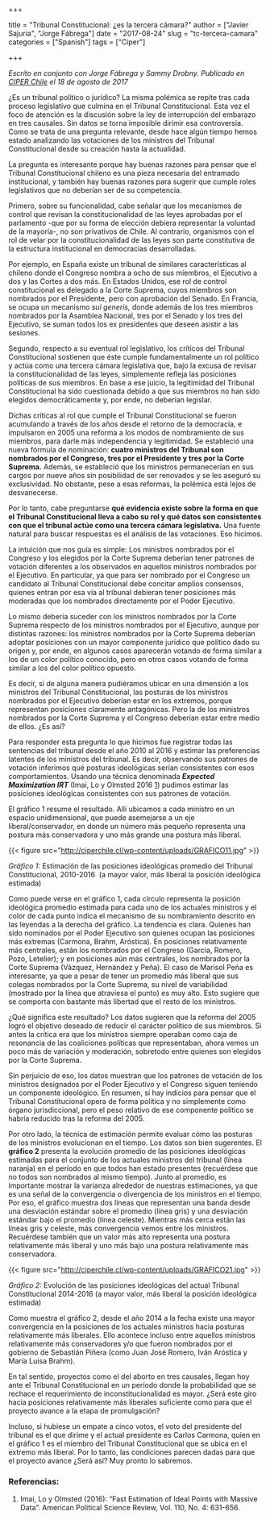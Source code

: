 +++

title = "Tribunal Constitucional: ¿es la tercera cámara?"
author = ["Javier Sajuria", "Jorge Fábrega"]
date = "2017-08-24"
slug = "tc-tercera-camara"
categories = ["Spanish"]
tags = ["Ciper"]

+++

*Escrito en conjunto con Jorge Fábrega y Sammy Drobny. Publicado en [CIPER Chile][1] el 18 de agosto de 2017*

¿Es un tribunal político o jurídico? La misma polémica se repite tras cada proceso legislativo que culmina en el Tribunal Constitucional. Esta vez el foco de atención es la discusión sobre la ley de interrupción del embarazo en tres causales. Sin datos se torna imposible dirimir esa controversia. Como se trata de una pregunta relevante, desde hace algún tiempo hemos estado analizando las votaciones de los ministros del Tribunal Constitucional desde su creación hasta la actualidad.

La pregunta es interesante porque hay buenas razones para pensar que el Tribunal Constitucional chileno es una pieza necesaria del entramado institucional, y también hay buenas razones para sugerir que cumple roles legislativos que no deberían ser de su competencia.

Primero, sobre su funcionalidad, cabe señalar que los mecanismos de control que revisan la constitucionalidad de las leyes aprobadas por el parlamento -que por su forma de elección debiera representar la voluntad de la mayoría-, no son privativos de Chile. Al contrario, organismos con el rol de velar por la constitucionalidad de las leyes son parte constitutiva de la estructura institucional en democracias desarrolladas.

Por ejemplo, en España existe un tribunal de similares características al chileno donde el Congreso nombra a ocho de sus miembros, el Ejecutivo a dos y las Cortes a dos más. En Estados Unidos, ese rol de control constitucional es delegado a la Corte Suprema, cuyos miembros son nombrados por el Presidente, pero con aprobación del Senado. En Francia, se ocupa un mecanismo _sui generis,_ donde además de los tres miembros nombrados por la Asamblea Nacional, tres por el Senado y los tres del Ejecutivo, se suman todos los ex presidentes que deseen asistir a las sesiones.

Segundo, respecto a su eventual rol legislativo, los críticos del Tribunal Constitucional sostienen que éste cumple fundamentalmente un rol político y actúa como una tercera cámara legislativa que, bajo la excusa de revisar la constitucionalidad de las leyes, simplemente refleja las posiciones políticas de sus miembros. En base a ese juicio, la legitimidad del Tribunal Constitucional ha sido cuestionada debido a que sus miembros no han sido elegidos democráticamente y, por ende, no deberían legislar.

Dichas críticas al rol que cumple el Tribunal Constitucional se fueron acumulando a través de los años desde el retorno de la democracia, e impulsaron en 2005 una reforma a los modos de nombramiento de sus miembros, para darle más independencia y legitimidad. Se estableció una nueva fórmula de nominación: **cuatro ministros del Tribunal son nombrados por el Congreso, tres por el Presidente y tres por la Corte Suprema.** Además, se estableció que los ministros permanecerían en sus cargos por nueve años sin posibilidad de ser renovados y se les aseguró su exclusividad. No obstante, pese a esas reformas, la polémica está lejos de desvanecerse.

Por lo tanto, cabe preguntarse **qué evidencia existe sobre la forma en que el Tribunal Constitucional lleva a cabo su rol y qué datos son consistentes con que el tribunal actúe como una tercera cámara legislativa.** Una fuente natural para buscar respuestas es el análisis de las votaciones. Eso hicimos.

La intuición que nos guía es simple: Los ministros nombrados por el Congreso y los elegidos por la Corte Suprema deberían tener patrones de votación diferentes a los observados en aquellos ministros nombrados por el Ejecutivo. En particular, ya que para ser nombrado por el Congreso un candidato al Tribunal Constitucional debe concitar amplios consensos, quienes entran por esa vía al tribunal debieran tener posiciones más moderadas que los nombrados directamente por el Poder Ejecutivo.

Lo mismo debería suceder con los ministros nombrados por la Corte Suprema respecto de los ministros nombrados por el Ejecutivo, aunque por distintas razones: los ministros nombrados por la Corte Suprema deberían adoptar posiciones con un mayor componente jurídico que político dado su origen y, por ende, en algunos casos aparecerán votando de forma similar a los de un color político conocido, pero en otros casos votando de forma similar a los del color político opuesto.

Es decir, si de alguna manera pudiéramos ubicar en una dimensión a los ministros del Tribunal Constitucional, las posturas de los ministros nombrados por el Ejecutivo deberían estar en los extremos, porque representan posiciones claramente antagónicas. Pero la de los ministros nombrados por la Corte Suprema y el Congreso deberían estar entre medio de ellos. ¿Es así?

Para responder esta pregunta lo que hicimos fue registrar todas las sentencias del tribunal desde el año 2010 al 2016 y estimar las preferencias latentes de los ministros del tribunal. Es decir, observando sus patrones de votación inferimos qué posturas ideológicas serían consistentes con esos comportamientos. Usando una técnica denominada **_Expected Maximization IRT_** (Imai, Lo y Olmsted 2016 [1]) pudimos estimar las posiciones ideológicas consistentes con sus patrones de votación.

El gráfico 1 resume el resultado. Allí ubicamos a cada ministro en un espacio unidimensional, que puede asemejarse a un eje liberal/conservador, en donde un número más pequeño representa una postura más conservadora y uno más grande una postura más liberal.

{{< figure src="http://ciperchile.cl/wp-content/uploads/GRAFICO11.jpg" >}}

 *Gráfico 1:* Estimación de las posiciones ideológicas promedio del Tribunal Constitucional, 2010-2016&nbsp; (a mayor valor, más liberal la posición ideológica estimada)


Como puede verse en el gráfico 1, cada círculo representa la posición ideológica promedio estimada para cada uno de los actuales ministros y el color de cada punto indica el mecanismo de su nombramiento descrito en las leyendas a la derecha del gráfico. La tendencia es clara. Quienes han sido nominados por el Poder Ejecutivo son quienes ocupan las posiciones más extremas (Carmona, Brahm, Aróstica). En posiciones relativamente más centrales, están los nombrados por el Congreso (García, Romero, Pozo, Letelier); y en posiciones aún más centrales, los nombrados por la Corte Suprema (Vázquez, Hernández y Peña). El caso de Marisol Peña es interesante, ya que a pesar de tener un promedio más liberal que sus colegas nombrados por la Corte Suprema, su nivel de variabilidad (mostrado por la línea que atraviesa el punto) es muy alto. Esto sugiere que se comporta con bastante más libertad que el resto de los ministros.

¿Qué significa este resultado? Los datos sugieren que la reforma del 2005 logró el objetivo deseado de reducir el carácter político de sus miembros. Si antes la crítica era que los ministros siempre operaban como caja de resonancia de las coaliciones políticas que representaban, ahora vemos un poco más de variación y moderación, sobretodo entre quienes son elegidos por la Corte Suprema.

Sin perjuicio de eso, los datos muestran que los patrones de votación de los ministros designados por el Poder Ejecutivo y el Congreso siguen teniendo un componente ideológico. En resumen, sí hay indicios para pensar que el Tribunal Constitucional opera de forma política y no simplemente como órgano jurisdiccional, pero el peso relativo de ese componente político se habría reducido tras la reforma del 2005.

Por otro lado, la técnica de estimación permite evaluar cómo las posturas de los ministros evolucionan en el tiempo. Los datos son bien sugerentes. El **gráfico 2** presenta la evolución promedio de las posiciones ideológicas estimadas para el conjunto de los actuales ministros del tribunal (línea naranja) en el período en que todos han estado presentes (recuérdese que no todos son nombrados al mismo tiempo). Junto al promedio, es importante mostrar la varianza alrededor de nuestras estimaciones, ya que es una señal de la convergencia o divergencia de los ministros en el tiempo. Por eso, el gráfico muestra dos líneas que representan una banda desde una desviación estándar sobre el promedio (línea gris) y una desviación estándar bajo el promedio (línea celeste). Mientras más cerca están las líneas gris y celeste, más convergencia vemos entre los ministros. Recuérdese también que un valor más alto representa una postura relativamente más liberal y uno más bajo una postura relativamente más conservadora.

{{< figure src="http://ciperchile.cl/wp-content/uploads/GRAFICO21.jpg" >}}


*Gráfico 2:* Evolución de las posiciones ideológicas del actual Tribunal Constitucional 2014-2016 (a mayor valor, más liberal la posición ideológica estimada)


Como muestra el gráfico 2, desde el año 2014 a la fecha existe una mayor convergencia en la posiciones de los actuales ministros hacia posturas relativamente más liberales. Ello acontece incluso entre aquellos ministros relativamente más conservadores y/o que fueron nombrados por el gobierno de Sebastián Piñera (como Juan José Romero, Iván Aróstica y María Luisa Brahm).

En tal sentido, proyectos como el del aborto en tres causales, llegan hoy ante el Tribunal Constitucional en un período donde la probabilidad que se rechace el requerimiento de inconstitucionalidad es mayor. ¿Será este giro hacia posiciones relativamente más liberales suficiente como para que el proyecto avance a la etapa de promulgación?

Incluso, si hubiese un empate a cinco votos, el voto del presidente del tribunal es el que dirime y el actual presidente es Carlos Carmona, quien en el gráfico 1 es el miembro del Tribunal Constitucional que se ubica en el extremo más liberal. Por lo tanto, las condiciones parecen dadas para que el proyecto avance ¿Será así? Muy pronto lo sabremos.

### Referencias:

1. Imai, Lo y Olmsted (2016): “Fast Estimation of Ideal Points with Massive Data”. American Political Science Review, Vol. 110, No. 4: 631-656.


 [1]: http://ciperchile.cl/2017/08/18/tribunal-constitucional-es-la-tercera-camara/